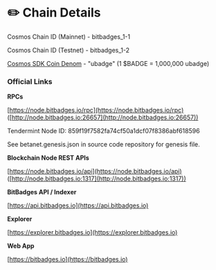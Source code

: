 # ✏️ Chain Details

Cosmos Chain ID (Mainnet) - bitbadges_1-1

Cosmos Chain ID (Testnet) - bitbadges_1-2

[Cosmos SDK Coin Denom](https://docs.cosmos.network/main/modules/bank) - "ubadge" (1 $BADGE = 1,000,000 ubadge)

### Official Links

**RPCs**

[https://node.bitbadges.io/rpc](https://node.bitbadges.io/rpc) ([http://node.bitbadges.io:26657](http://node.bitbadges.io:26657))

Tendermint Node ID: 859f19f7582fa74cf50a1dcf07f8386abf618596

See betanet.genesis.json in source code repository for genesis file.

**Blockchain Node REST APIs**

[https://node.bitbadges.io/api](https://node.bitbadges.io/api) ([http://node.bitbadges.io:1317](http://node.bitbadges.io:1317))

**BitBadges API / Indexer**

[https://api.bitbadges.io](https://api.bitbadges.io)

**Explorer**

[https://explorer.bitbadges.io](https://explorer.bitbadges.io)

**Web App**

[https://bitbadges.io](https://bitbadges.io)
